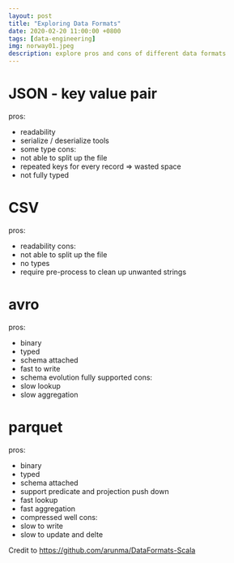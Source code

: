 ```yaml
---
layout: post
title: "Exploring Data Formats"
date: 2020-02-20 11:00:00 +0800
tags: [data-engineering]
img: norway01.jpeg
description: explore pros and cons of different data formats
---
```


# JSON - key value pair

pros:

- readability
- serialize / deserialize tools
- some type
  cons:
- not able to split up the file
- repeated keys for every record => wasted space
- not fully typed

# CSV

pros:

- readability
  cons:
- not able to split up the file
- no types
- require pre-process to clean up unwanted strings

# avro

pros:

- binary
- typed
- schema attached
- fast to write
- schema evolution fully supported
  cons:
- slow lookup
- slow aggregation

# parquet

pros:

- binary
- typed
- schema attached
- support predicate and projection push down
- fast lookup
- fast aggregation
- compressed well
  cons:
- slow to write
- slow to update and delte

Credit to https://github.com/arunma/DataFormats-Scala

